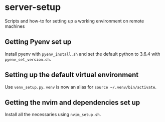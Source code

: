 # server-setup
Scripts and how-to for setting up a working environment on remote machines

## Getting Pyenv set up
Install pyenv with `pyenv_install.sh` and set the default python to 3.6.4 with `pyenv_set_version.sh`.

## Setting up the default virtual environment
Use `venv_setup.py`. `venv` is now an alias for `source ~/.venv/bin/activate`.

## Getting the nvim and dependencies set up
Install all the necessaries using `nvim_setup.sh`.
